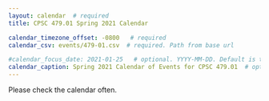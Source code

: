 ```yaml
---
layout: calendar  # required
title: CPSC 479.01 Spring 2021 Calendar

calendar_timezone_offset: -0800   # required
calendar_csv: events/479-01.csv  # required. Path from base url

#calendar_focus_date: 2021-01-25   # optional. YYYY-MM-DD. Default is today's date
calendar_caption: Spring 2021 Calendar of Events for CPSC 479.01  # optional
---
```


Please check the calendar often. 
